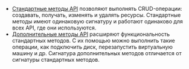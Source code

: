 * [Стандартные методы API](../concepts/standard-methods.md) позволяют выполнять CRUD-операции: создавать, получать, изменять и удалять ресурсы. Стандартные методы имеют одинаковую сигнатуру и работают одинаково для всех API, где они используются.
* [Дополнительные методы API](../concepts/custom-methods.md) расширяют функциональность стандартных методов. С их помощью можно выполнить такие операции, как подключить диск, перезапустить виртуальную машину и др. Сигнатура дополнительных методов отличается от сигнатуры стандартных методов.